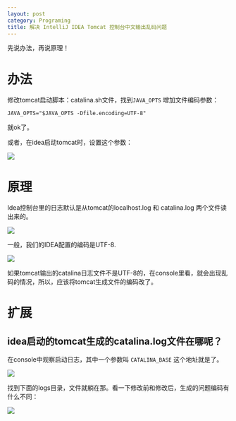 ```yaml
---
layout: post
category: Programing
title: 解决 IntelliJ IDEA Tomcat 控制台中文输出乱码问题
---
```


先说办法，再说原理！

# 办法

修改tomcat启动脚本：catalina.sh文件，找到`JAVA_OPTS` 增加文件编码参数：

```shell
JAVA_OPTS="$JAVA_OPTS -Dfile.encoding=UTF-8"
```

就ok了。

或者，在idea启动tomcat时，设置这个参数：

![](https://ws2.sinaimg.cn/large/006tNc79ly1fgu0dj6siwj31kw0rrwh9.jpg)



# 原理

Idea控制台里的日志默认是从tomcat的localhost.log 和 catalina.log 两个文件读出来的。

![](https://ws1.sinaimg.cn/large/006tNc79ly1fgu03qo44gj31820ngdh0.jpg)

一般，我们的IDEA配置的编码是UTF-8.

![](https://ws3.sinaimg.cn/large/006tNc79ly1fgu06blyblj318e10qjtz.jpg)

如果tomcat输出的catalina日志文件不是UTF-8的，在console里看，就会出现乱码的情况，所以，应该将tomcat生成文件的编码改了。

# 扩展

## idea启动的tomcat生成的catalina.log文件在哪呢？

在console中观察启动日志，其中一个参数叫 `CATALINA_BASE` 这个地址就是了。

![](https://ws4.sinaimg.cn/large/006tNc79ly1fgu0h1snp7j318q0m243s.jpg)

找到下面的logs目录，文件就躺在那。看一下修改前和修改后，生成的问题编码有什么不同：

![](https://ws1.sinaimg.cn/large/006tNc79ly1fgu0isa29tj30o005qaap.jpg)

